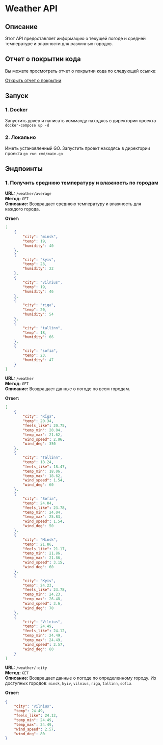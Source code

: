 # Weather API

## Описание

Этот API предоставляет информацию о текущей погоде и средней температуре и влажности для различных городов.

## Отчет о покрытии кода

Вы можете просмотреть отчет о покрытии кода по следующей ссылке:

[Открыть отчет о покрытии](https://newmio.github.io/weather/coverage.html#file15)

## Запуск

### 1. Docker

Запустить докер и написать комманду находясь в директории проекта `docker-compose up -d`

### 2. Локально

Иметь установленный GO. Запустить проект находясь в директории проекта `go run cmd/main.go` 

## Эндпоинты

### 1. Получить среднюю температуру и влажность по городам

**URL:** `/weather/average`  
**Метод:** `GET`  
**Описание:** Возвращает среднюю температуру и влажность для каждого города.

**Ответ:**

```json
[
    {
        "city": "minsk",
        "temp": 19,
        "humidity": 40
    },
    {
        "city": "kyiv",
        "temp": 23,
        "humidity": 22
    },
    {
        "city": "vilnius",
        "temp": 19,
        "humidity": 46
    },
    {
        "city": "riga",
        "temp": 20,
        "humidity": 54
    },
    {
        "city": "tallinn",
        "temp": 18,
        "humidity": 66
    },
    {
        "city": "sofia",
        "temp": 23,
        "humidity": 47
    }
]
```

**URL:** `/weather`  
**Метод:** `GET`  
**Описание:** Возвращает данные о погоде по всем городам.

**Ответ:**

```json
[
    {
        "city": "Rīga",
        "temp": 20.34,
        "feels_like": 20.75,
        "temp_min": 20.04,
        "temp_max": 21.62,
        "wind_speed": 2.06,
        "wind_deg": 350
    },
    {
        "city": "Tallinn",
        "temp": 18.24,
        "feels_like": 18.47,
        "temp_min": 18.06,
        "temp_max": 18.62,
        "wind_speed": 1.54,
        "wind_deg": 60
    },
    {
        "city": "Sofia",
        "temp": 24.04,
        "feels_like": 23.78,
        "temp_min": 24.04,
        "temp_max": 25.83,
        "wind_speed": 1.54,
        "wind_deg": 50
    },
    {
        "city": "Minsk",
        "temp": 21.86,
        "feels_like": 21.17,
        "temp_min": 21.86,
        "temp_max": 21.86,
        "wind_speed": 3.15,
        "wind_deg": 60
    },
    {
        "city": "Kyiv",
        "temp": 24.23,
        "feels_like": 23.78,
        "temp_min": 24.23,
        "temp_max": 26.48,
        "wind_speed": 3.6,
        "wind_deg": 70
    },
    {
        "city": "Vilnius",
        "temp": 24.49,
        "feels_like": 24.12,
        "temp_min": 24.49,
        "temp_max": 24.49,
        "wind_speed": 2.57,
        "wind_deg": 80
    }
]
```

**URL:** `/weather/:city`  
**Метод:** `GET`  
**Описание:** Возвращает данные о погоде по определенному городу. Из доступных городов: `minsk`, `kyiv`, `vilnius`, `riga`, `tallinn`, `sofia`.

**Ответ:**

```json
{
    "city": "Vilnius",
    "temp": 24.49,
    "feels_like": 24.12,
    "temp_min": 24.49,
    "temp_max": 24.49,
    "wind_speed": 2.57,
    "wind_deg": 80
}
```